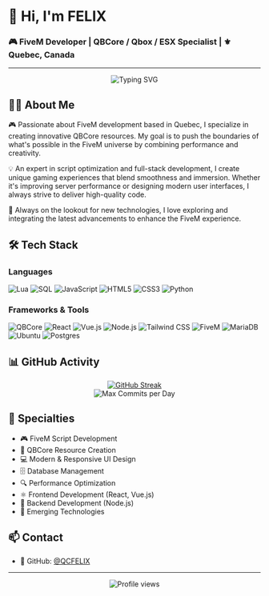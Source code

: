 # 👋 Hi, I'm FELIX

### 🎮 FiveM Developer | QBCore / Qbox / ESX Specialist | ⚜️ Quebec, Canada

---

<div align="center">
  <img src="https://readme-typing-svg.demolab.com?font=Fira+Code&pause=1000&color=2C8EBB&center=true&vCenter=true&width=435&lines=FiveM+Developer;QBCore+Specialist;Full-Stack+Developer;Tech+Enthusiast" alt="Typing SVG" />
</div>

## 👨‍💻 About Me

🎮 Passionate about FiveM development based in Quebec, I specialize in creating innovative QBCore resources. My goal is to push the boundaries of what's possible in the FiveM universe by combining performance and creativity.

💡 An expert in script optimization and full-stack development, I create unique gaming experiences that blend smoothness and immersion. Whether it's improving server performance or designing modern user interfaces, I always strive to deliver high-quality code.

🚀 Always on the lookout for new technologies, I love exploring and integrating the latest advancements to enhance the FiveM experience. 

## 🛠️ Tech Stack

### Languages
![Lua](https://img.shields.io/badge/Lua-2C2D72?style=for-the-badge&logo=lua&logoColor=white)
![SQL](https://img.shields.io/badge/SQL-4479A1?style=for-the-badge&logo=mysql&logoColor=white)
![JavaScript](https://img.shields.io/badge/JavaScript-F7DF1E?style=for-the-badge&logo=javascript&logoColor=black)
![HTML5](https://img.shields.io/badge/HTML5-E34F26?style=for-the-badge&logo=html5&logoColor=white)
![CSS3](https://img.shields.io/badge/CSS3-1572B6?style=for-the-badge&logo=css3&logoColor=white)
![Python](https://img.shields.io/badge/Python-3776AB?style=for-the-badge&logo=python&logoColor=white)

### Frameworks & Tools
![QBCore](https://img.shields.io/badge/QBCore-000000?style=for-the-badge&logo=fivem&logoColor=white)
![React](https://img.shields.io/badge/React-20232A?style=for-the-badge&logo=react&logoColor=61DAFB)
![Vue.js](https://img.shields.io/badge/Vue.js-35495E?style=for-the-badge&logo=vue.js&logoColor=4FC08D)
![Node.js](https://img.shields.io/badge/Node.js-43853D?style=for-the-badge&logo=node.js&logoColor=white)
![Tailwind CSS](https://img.shields.io/badge/Tailwind_CSS-38B2AC?style=for-the-badge&logo=tailwind-css&logoColor=white)
![FiveM](https://img.shields.io/badge/FiveM-F40552?style=for-the-badge&logo=fivem&logoColor=white)
![MariaDB](https://img.shields.io/badge/MariaDB-003545?style=for-the-badge&logo=mariadb&logoColor=white)
![Ubuntu](https://img.shields.io/badge/Ubuntu-E95420?style=for-the-badge&logo=ubuntu&logoColor=white)
![Postgres](https://img.shields.io/badge/Postgres-316192?style=for-the-badge&logo=postgresql&logoColor=white)



## 📊 GitHub Activity

<div align="center">
<a href="https://git.io/streak-stats">
  <img src="https://github-readme-streak-stats-versel.vercel.app?user=QCFELIX&theme=tokyonight&hide_border=true&border_radius=45&date_format=j%20M%5B%20Y%5D&card_width=500&card_height=250" alt="GitHub Streak" />
</a>
</div>

<div align="center">
  <img src="https://img.shields.io/badge/🔥_Most_Commits_In_One_Day-11-1a1b27?style=for-the-badge&labelColor=1a1b27&color=70a5fd" alt="Max Commits per Day" />
</div>

## 🌟 Specialties

- 🎮 FiveM Script Development
- 🔧 QBCore Resource Creation
- 💻 Modern & Responsive UI Design
- 🗄️ Database Management
- 🔍 Performance Optimization
- ⚛️ Frontend Development (React, Vue.js)
- 🔄 Backend Development (Node.js)
- 🚀 Emerging Technologies

## 📫 Contact

- 💼 GitHub: [@QCFELIX](https://github.com/QCFELIX)

---

<div align="center">
  <img src="https://komarev.com/ghpvc/?username=QCFELIX&color=blue&style=flat-square" alt="Profile views" />
</div>
